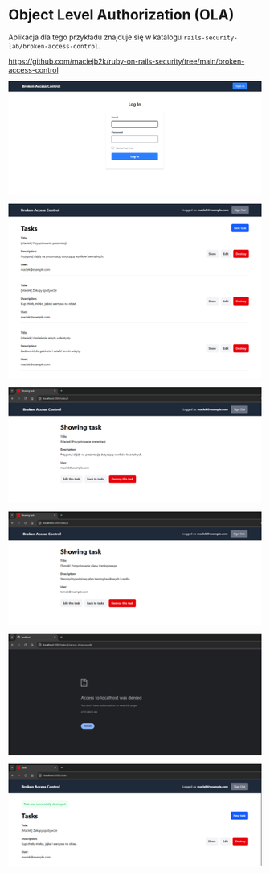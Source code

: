 # Object Level Authorization (OLA)

Aplikacja dla tego przykładu znajduje się w katalogu `rails-security-lab/broken-access-control`.

https://github.com/maciejb2k/ruby-on-rails-security/tree/main/broken-access-control

![](./screenshots/login-empty.png)

![](./screenshots/maciek-tasks.png)

![](./screenshots/maciek-show-task.png)

![](./screenshots/maciek-show-tomek-task-url.png)

![](./screenshots/maciek-show-task-pundit.png)

![](./screenshots/maciek-destroy-own.png)
